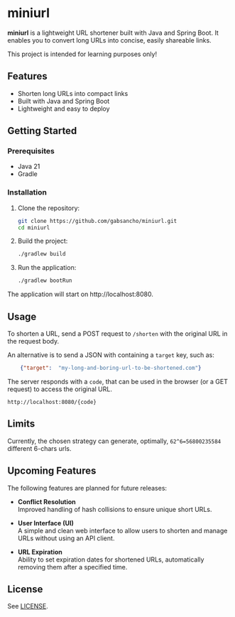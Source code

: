 # miniurl

**miniurl** is a lightweight URL shortener built with Java and Spring Boot. It enables you to convert long URLs into concise, easily shareable links.

This project is intended for learning purposes only!

## Features

- Shorten long URLs into compact links
- Built with Java and Spring Boot
- Lightweight and easy to deploy

## Getting Started

### Prerequisites

- Java 21
- Gradle

### Installation

1. Clone the repository:

   ```bash
   git clone https://github.com/gabsancho/miniurl.git
   cd miniurl
   ```
2. Build the project:
    ```bash
    ./gradlew build
    ```

3. Run the application:
    ```bash
    ./gradlew bootRun
    ```

The application will start on http://localhost:8080.

## Usage
To shorten a URL, send a POST request to `/shorten` with the original URL in the request body.

An alternative is to send a JSON with containing a `target` key, such as:
```json
    {"target":  "my-long-and-boring-url-to-be-shortened.com"}
```

The server responds with a `code`, that can be used in the browser (or a GET request) to access the original URL.
```
http://localhost:8080/{code}
``` 

## Limits
Currently, the chosen strategy can generate, optimally, `62^6=56800235584` different 6-chars urls. 

## Upcoming Features

The following features are planned for future releases:

- **Conflict Resolution**  
  Improved handling of hash collisions to ensure unique short URLs.

- **User Interface (UI)**  
  A simple and clean web interface to allow users to shorten and manage URLs without using an API client.

- **URL Expiration**  
  Ability to set expiration dates for shortened URLs, automatically removing them after a specified time.

## License
See [LICENSE](https://github.com/gabsancho/miniurl/blob/main/LICENSE).